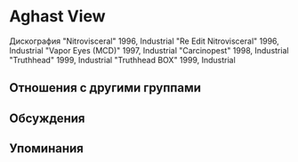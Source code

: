 # Aghast View

Дискография
"Nitrovisceral" 1996, Industrial
"Re Edit Nitrovisceral" 1996, Industrial
"Vapor Eyes (MCD)" 1997, Industrial
"Carcinopest" 1998, Industrial
"Truthhead" 1999, Industrial
"Truthhead BOX" 1999, Industrial

## Отношения с другими группами


## Обсуждения


## Упоминания

